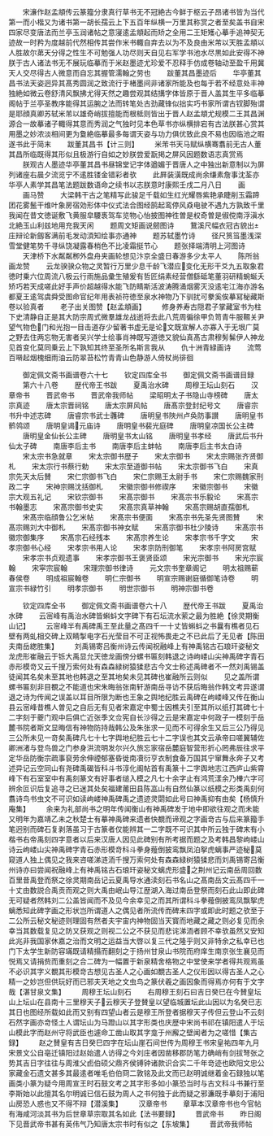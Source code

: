 <!-- { "loadSidebar": true } -->
　　宋濓作赵孟頫传云篆籀分隶真行草书无不冠絶古今鲜于枢云子昂诸书皆为当代第一而小楷又为诸书第一胡长孺云上下五百年纵横一万里其称赏之者至矣盖书自宋四家尽变唐法而兰亭玉润诸帖之意寖逺孟頫起而矫之全用二王矩矱心摹手追神契无迹故一时矜为度越前代然相传其尝作米书輙自弃去以为不及良由米芾以天胜孟頫以人胜故尔苐天分得之性生不可勉强人功尽则天自见右军学书池水尽黒如此安得不神朕于古人诸法书无不展玩临摹而于米赵墨迹尤珍爱不忍释手仿成卷轴动至盈千用冀天人交尽得古人微意而自忘其握管濡翰之劳也
　　跋董其昌墨迹后
　　华亭董其昌书法天姿迥异其髙秀圆润之致流行于楮墨间非诸家所能及也每于若不经意处丰神独絶如微云卷舒清风飘拂尤得天然之趣尝观其结搆字体皆原于晋人盖其生平多临摹阁帖于兰亭圣教序能得其运腕之法而转笔处古劲藏锋似拙实巧书家所谓古钗脚殆谓是耶顔真卿苏轼米芾以雄奇峭拔擅能而根柢则皆出于晋人赵孟頫尤规模二王其昌渊源合一故摹诸子輙得其意而秀润之气独时见本色草书亦纵横排宕有古法朕甚心赏其用墨之妙浓淡相间更为敻絶临摹最多每谓天姿与功力俱优致此良不易也因临池之暇遂书此于简末
　　跋董其昌书【计三则】
　　米芾书天马赋纵横骞翥前无古人董其昌所临既得其形似且极游行自如之妙朕尝爱翫掲之屏风因题数语志真赏焉
　　朕观古人墨迹华亭董其昌书昼锦堂记字体遒媚于晋唐人之中独出新意制以为屏列诸座右晨夕流览宁不逺胜镂金错彩者欤
　　此屛装潢既成尚余缣素詹事沈荃亦华亭人素学其昌笔法题跋数语命之续书以志朕意时康熙壬戌二月八日
　　画
　　画马赞
　　大梁韩干古之笔精写此骏足千载如生红光耀唇紫艳承睫削玉霜蹄团花雾鬛干维叶象房宿効形体中仪式法合图经鹄起鸾停风猋电驶不遇九方孰致千里我闻在昔文徳诞敷飞黄服皁騕褭驾车览物心怡披图神徃曽是权奇曽是俶傥南浮滇水北絶玉山利兹地用充我天闲
　　题周文矩画说劒图诗
　　鵞溪尺幅衣冠古貌出庄辩论新劔客满前毛发动湏知绘事亦通神
　　题苏轼墨竹诗
　　径尺筼筜墨浅深雪堂健笔势千寻纵饶凝露春梢色不比凌霜挺节心
　　题张择端清明上河图诗
　　天津桥下水粼粼栁外盘舟夹画轮想见汴京全盛日春游多少太平人
　　陈所翁画龙赞
　　云龙骙骙众物之灵暂行万里少息千龄飞潜应变化无形干爻九五取象君徳时乗六位周流八极云行雨施品彚生殖爰有哲匠绢素经营僧繇砥笔董羽研精蜿蜒夭矫巧若天成嗟此好手声价超越得水能飞防睛斯活波涛腾涌烟雾灭没逺宅江海亦游名都夏王逺驾虞舜受图命官纪年用表祯符徳至泉水神物乃下驯扰可豢奚俟摹冩秘藏斯卷以验真者
　　老子出关图赞【赵孟頫画】
　　修身养寿古隠君子掌藏室书为柱下史清静自正是其大防宗周式微羣雄龙战逝将去此八荒周徧徐甲负笥青牛服韅关尹望气物色门和光抱一目击道存少留著书虚无是论文既宣解人亦寡入于无垠广莫之野去住两忘物无害者吴兴学士绘事肖神既写道徳又貌仙真髙古肃穆髣髴伊人神龙见首变化莫同乗云上下孰知其终至圣所名斯言我从
　　仇十洲青緑画诗
　　流莺百啭起烟槐细雨油云防翠苔松竹青青山色静游人倚杖尚徘徊

　　御定佩文斋书画谱卷六十七
　　钦定四库全书
　　御定佩文斋书画谱目録
　　第六十八卷
　　歴代帝王书跋
　　夏禹治水碑
　　周穆王坛山刻石
　　汉章帝书
　　晋武帝书
　　晋武帝我师帖
　　梁昭明太子书隐山寺榜碑
　　唐太宗真迹
　　唐太宗晋祠铭
　　唐太宗屏风帖
　　唐髙宗登封纪号文
　　唐睿宗书升中述志碑
　　唐睿宗书武士彠碑
　　唐明皇书陜州卢奂防事讃
　　唐明皇书鹡鸰颂
　　唐明皇谒元庙诗
　　唐明皇书裴光庭碑
　　唐明皇凉国长公主碑
　　唐明皇金仙长公主碑
　　唐明皇书太山铭
　　唐明皇书孝经
　　唐武后书升仙太子碑
　　南唐李后主书
　　南唐李后主蚌帖
　　南唐李后主书太白诗
　　宋太宗书急就章
　　宋太宗御书歴子
　　宋太宗御书
　　宋太宗赐张齐贤御札
　　宋太宗行书蔡行勅
　　宋太宗至道御书帖
　　宋太宗御书飞白
　　宋真宗先天太后賛
　　宋仁宗御书飞白
　　宋仁宗赐王太尉手书
　　宋仁宗赐魏家刑政二字
　　宋神宗赐沈括御札
　　宋徽宗御书修禊序
　　宋徽宗御书
　　宋徽宗大观五礼记
　　宋钦宗御书
　　宋髙宗御书
　　宋髙宗书乐毅论
　　宋髙宗书翰墨志
　　宋髙宗御书史实
　　宋髙宗真草神翰
　　宋髙宗赐胡直孺御札
　　宋髙宗临顔鲁公乞米帖
　　宋髙宗书便面
　　宋髙宗书先圣先贤图賛
　　宋髙宗赐刘大中御札
　　宋髙宗御书神女赋
　　宋髙宗御书杜少陵诗
　　宋髙宗书徽宗御集序
　　宋髙宗石经残本
　　宋髙宗养生论
　　宋孝宗书千字文
　　宋孝宗御书心经
　　宋孝宗书用人论
　　宋孝宗防刑御笔
　　宋孝宗书阿房宫赋
　　宋孝宗书贞观遗事
　　宋孝宗御书王褒贤臣颂
　　宋光宗御书
　　宋光宗宸翰
　　宋寜宗宸翰
　　宋理宗御书律诗
　　元文宗书奎章阁记
　　明太祖赐蕲春侯卷
　　明成祖宸翰卷
　　明仁宗御书
　　明宣宗赐谢庭循御笔诗卷
　　明宣宗书緑竹引
　　明孝宗御书
　　明世宗御书
　　明神宗御书卷

　　钦定四库全书
　　御定佩文斋书画谱卷六十八
　　歴代帝王书跋
　　夏禹治水碑
　　云宻峰有禹治水碑皆蝌蚪文字碑下有石坛流水萦之最为胜絶【徐灵期衡山记】
　　云宻峰半有禹碑禹王至此量之髙四千一十丈皆蝌蚪之书曩有樵者见石壁有两虬相交碑上双睛掣电字石光莹目不可正视怖畏走之不已此后了无见者【陈田夫南岳緫胜集】
　　刘禹锡寄吕衡州诗云传闻祝融峰上有神禹铭古石琅玕姿秘文龙虎形崔融云于铄大禹显允天徳龙画傍分螺书匾刻韩退之诗岣嵝山尖神禹碑字青石赤形模竒又云千搜万索何处有森森緑树猿猱悲古今文士称述禹碑者不一然刘禹锡盖徒闻其名矣未至其地也韩退之至其地矣未见其碑也崔融所云则似
　　见之盖所谓螺书匾刻非目覩之不能道也宋朱晦翁张南轩游南岳寻访不获后晦翁作韩文考异遂谓退之诗为传闻之误盖以耳目所限为断也王象之舆地纪胜云禹碑在岣嵝峰又传在衡山县云宻峰昔樵人曽见之自后无有见者宋嘉定中蜀士因樵夫引至其所以纸打其碑七十二字刻于夔门观中后俱亡近张季文佥宪自长沙得之云是宋嘉定中何政子一模刻于岳麓书院者斯文显晦信有神物防持哉韩公及朱张求一见而不可得余生又后三公乃得见三公所未见一竒矣禹碑凡七十七字舆地纪胜云七十二字误也其文云承帝曰嗟翼辅佐卿洲渚与登鸟兽之门参身洪流明发尔兴久旅忘家宿岳麓庭智营形折心罔弗辰往求平定华岳防衡宗疏事裒劳余伸禋郁塞昏徙南凟衍亨衣制食备万国其宁窜舞永奔子又考述异记云空同山有尧碑禹碣皆科斗书淳化阁帖首有禹篆十二字舆地志江西庐山紫霄峰下有石室室中有禹刻篆文有好事者缒入模之凡七十余字止有鸿荒漾余乃檋六字可辨余叵识后复追寻之已迷其处矣福建莆田县陈嵓山有自然仙篆以纸模之形类禹刻何翥诗鸟书虫文不可识如读岣嵝神禹碑禹之遗迹灵閟如此号曰神禹抑有由矣【杨慎升庵集】
　　余来为礼部尚书之明年传闻衡山有神禹碑发于地中即欲往观之而未能又明年为嘉靖乙未之秋楚士有摹神禹碑来遗者快覩而谛观之字画竒古与后来篆籀手笔迥别而碑石复剥落虽习于古篆者仅能辨其一二字既不可识其中所云独于碑末有小楷书右帝禹刻四字意者以后来汉唐人因见此碑别有所考据而题之及考韩昌黎岣嵝山诗云岣嵝山尖神禹碑字青石赤形模竒科斗拳身薤倒披鸾飘凤泊挐虎螭事严迹秘莫窥道人独上偶见之我来咨嗟涕涟洏千搜万索何处有森森緑树猿猱悲而刘禹锡寄吕衡州诗亦曰尝闻祝融峰上有神禹铭古石琅玕姿秘文螭虎形盛之荆州记云南岳周回数百里昔禹登而祭之徐灵期南岳记云夏禹导水通渎刻石书名山之髙南岳文云髙四千一十丈由数説合禹贡而观之则大禹由岷山导江歴湖入海过南岳登祭而刻石此山即此碑无可疑者然韩刘二公盖皆闻而不及见今余幸见之而其所谓科斗拳薤倒披鸾凤飘挐虎螭悉知此碑字画之形状岂所谓道人之偶见者所流传而碑末四字或即此时题之欤至于二公所云秘文秘迹则理固有然者夫宇宙内神物固当天寳而地藏之藏之则必复见而余幸当其数载复见之防又获观之则视二公之不获见而悲诧涕洏者顾不幸欤虽然又安知此兆非我国家休嘉之治而文明之运益当大啓以复三代之隆乎则又非特余之私幸已也门下太学生新防容璊既请精搨而翻刻之于扬州甘泉山书院而府庠生南京张生襄见而悦焉又请捐赀而重刻之合二碑为一幅置于新泉精舍格物之中堂使来学者得共观焉虽不必识其字义覩其形模竒古想见古圣人之心画如覩古圣人之仪形因以得古圣人之心精一之妙岂但供玩好而已邪夫天地之文虫鸟之篆伏羲之画因象而得焉亦何有于文字哉【湛甘泉文集】
　　周穆王坛山刻石
　　右周穆王刻石曰吉日癸巳在今賛皇坛山上坛山在县南十三里穆天子云穆天子登賛皇以望临城置坛此山因以为名癸巳志其日也图经所载如此而又别有四望山者云是穆王所登者据穆天子传但云登山不云刻石然字画亦竒怪土人谓坛山为马蹬山以其字形类也庆歴中宋尚书祁在镇阳遣人于坛山模此字而赵州守将武臣也遽命工凿山取其字龛于州廨之壁闻者为之嗟惜【集古録】
　　赵之賛皇有吉日癸巳四字在坛山崖石间世传为周穆王书宋皇祐四年九月宋景文公自亳迁镇阳过赵始遣人访得之今刘庄者因凿移郡防笔力确峭有剑拔弩张之势其吉日字往往与周淮父卣伯硕父鼎齐侯镈钟诸款识合实二千年竒迹也欧阳文忠公家藏金石遗文甚多其最逺者唯毛伯伯冏二敦铭及此文而已赵明诚继着金石録独以笔画类小篆为疑今用周宣王时石鼓文考之其字形多如小篆恐当时与古文科斗书兼行至李斯始以此擅其名尔明诚已信石鼓为周人之书何独于此而疑之邪濂既手摹刻于浦阳山房恐人惑也又不得不辩【潜溪集】
　　汉章帝书
　　章草本汉章帝书也今官帖有海咸河淡其书为后世章草宗取其名如此【法书要録】
　　晋武帝书
　　昨日阁下见晋武帝书甚有英伟气乃知唐太宗书时有似之【东坡集】
　　晋武帝我师帖
